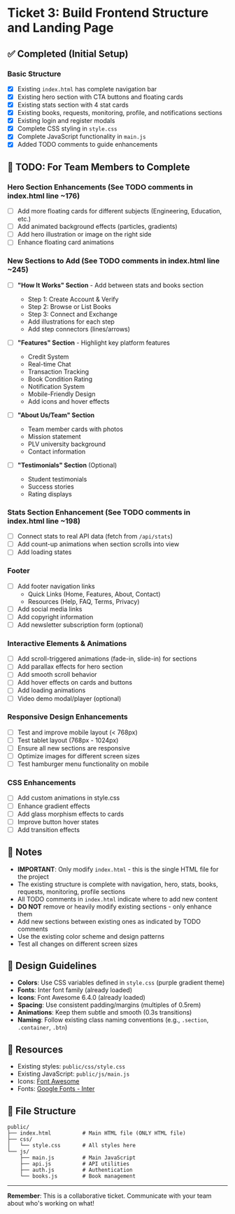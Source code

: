 # Ticket 3: Build Frontend Structure and Landing Page

## ✅ Completed (Initial Setup)

### Basic Structure
- [x] Existing `index.html` has complete navigation bar
- [x] Existing hero section with CTA buttons and floating cards
- [x] Existing stats section with 4 stat cards
- [x] Existing books, requests, monitoring, profile, and notifications sections
- [x] Existing login and register modals
- [x] Complete CSS styling in `style.css`
- [x] Complete JavaScript functionality in `main.js`
- [x] Added TODO comments to guide enhancements

## 🚧 TODO: For Team Members to Complete

### Hero Section Enhancements (See TODO comments in index.html line ~176)
- [ ] Add more floating cards for different subjects (Engineering, Education, etc.)
- [ ] Add animated background effects (particles, gradients)
- [ ] Add hero illustration or image on the right side
- [ ] Enhance floating card animations

### New Sections to Add (See TODO comments in index.html line ~245)
- [ ] **"How It Works" Section** - Add between stats and books section
  - Step 1: Create Account & Verify
  - Step 2: Browse or List Books
  - Step 3: Connect and Exchange
  - Add illustrations for each step
  - Add step connectors (lines/arrows)
  
- [ ] **"Features" Section** - Highlight key platform features
  - Credit System
  - Real-time Chat
  - Transaction Tracking
  - Book Condition Rating
  - Notification System
  - Mobile-Friendly Design
  - Add icons and hover effects
  
- [ ] **"About Us/Team" Section**
  - Team member cards with photos
  - Mission statement
  - PLV university background
  - Contact information

- [ ] **"Testimonials" Section** (Optional)
  - Student testimonials
  - Success stories
  - Rating displays

### Stats Section Enhancement (See TODO comments in index.html line ~198)
- [ ] Connect stats to real API data (fetch from `/api/stats`)
- [ ] Add count-up animations when section scrolls into view
- [ ] Add loading states

### Footer
- [ ] Add footer navigation links
  - Quick Links (Home, Features, About, Contact)
  - Resources (Help, FAQ, Terms, Privacy)
- [ ] Add social media links
- [ ] Add copyright information
- [ ] Add newsletter subscription form (optional)

### Interactive Elements & Animations
- [ ] Add scroll-triggered animations (fade-in, slide-in) for sections
- [ ] Add parallax effects for hero section
- [ ] Add smooth scroll behavior
- [ ] Add hover effects on cards and buttons
- [ ] Add loading animations
- [ ] Video demo modal/player (optional)

### Responsive Design Enhancements
- [ ] Test and improve mobile layout (< 768px)
- [ ] Test tablet layout (768px - 1024px)
- [ ] Ensure all new sections are responsive
- [ ] Optimize images for different screen sizes
- [ ] Test hamburger menu functionality on mobile

### CSS Enhancements
- [ ] Add custom animations in style.css
- [ ] Enhance gradient effects
- [ ] Add glass morphism effects to cards
- [ ] Improve button hover states
- [ ] Add transition effects

## 📝 Notes

- **IMPORTANT**: Only modify `index.html` - this is the single HTML file for the project
- The existing structure is complete with navigation, hero, stats, books, requests, monitoring, profile sections
- All TODO comments in `index.html` indicate where to add new content
- **DO NOT** remove or heavily modify existing sections - only enhance them
- Add new sections between existing ones as indicated by TODO comments
- Use the existing color scheme and design patterns
- Test all changes on different screen sizes

## 🎨 Design Guidelines

- **Colors**: Use CSS variables defined in `style.css` (purple gradient theme)
- **Fonts**: Inter font family (already loaded)
- **Icons**: Font Awesome 6.4.0 (already loaded)
- **Spacing**: Use consistent padding/margins (multiples of 0.5rem)
- **Animations**: Keep them subtle and smooth (0.3s transitions)
- **Naming**: Follow existing class naming conventions (e.g., `.section`, `.container`, `.btn`)

## 🔗 Resources

- Existing styles: `public/css/style.css`
- Existing JavaScript: `public/js/main.js`
- Icons: [Font Awesome](https://fontawesome.com/icons)
- Fonts: [Google Fonts - Inter](https://fonts.google.com/specimen/Inter)

## 📂 File Structure

```
public/
├── index.html          # Main HTML file (ONLY HTML file)
├── css/
│   └── style.css       # All styles here
└── js/
    ├── main.js         # Main JavaScript
    ├── api.js          # API utilities
    ├── auth.js         # Authentication
    └── books.js        # Book management
```

---

**Remember**: This is a collaborative ticket. Communicate with your team about who's working on what!
